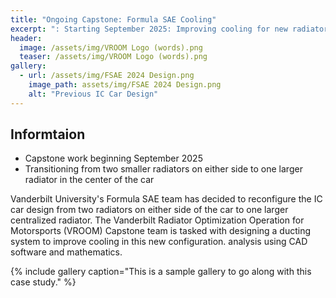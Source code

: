 ```yaml
---
title: "Ongoing Capstone: Formula SAE Cooling"
excerpt: ": Starting September 2025: Improving cooling for new radiator placement for the Vanderbilt University Formula SAE car."
header:
  image: /assets/img/VROOM Logo (words).png
  teaser: /assets/img/VROOM Logo (words).png
gallery:
  - url: /assets/img/FSAE 2024 Design.png
    image_path: assets/img/FSAE 2024 Design.png
    alt: "Previous IC Car Design"
---
```

## Informtaion
* Capstone work beginning September 2025
* Transitioning from two smaller radiators on either side to one larger radiator in the center of the car



Vanderbilt University's Formula SAE team has decided to reconfigure the IC car design from two radiators on either side of the car to one larger centralized radiator. The Vanderbilt Radiator Optimization Operation for Motorsports (VROOM) Capstone team is tasked with designing a ducting system to improve cooling in this new configuration. 
analysis using CAD software and mathematics.

{% include gallery caption="This is a sample gallery to go along with this case study." %}
